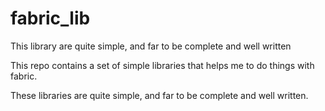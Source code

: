 # fabric_lib

This library are quite simple, and far to be complete and well written

This repo contains a set of simple libraries that helps me
to do things with fabric.

These libraries are quite simple, and far to be complete and well written.

